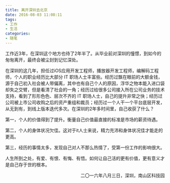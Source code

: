 ```yaml
---
title: 离开深圳去北京
date: 2016-08-03 11:08:11
tags:
- 工作
- 生活
categories:
- 随笔
---
```


工作近3年，在深圳这个地方也待了2年半了。从毕业前对深圳的憧憬，到如今的匆匆离开，最终会被尘封到记忆深处。

<!-- more -->

在深圳的这几年，担任过iOS应用开发工程师，播放器开发工程师，编解码工程师，个人的职业经历比大部分 IT 职场人士丰富些。经历过飘在眼前的大额金钱，源于自己初入社会被人带偏离，其中也有自己个人的原因，浮华之物本能入进口袋却失之交臂，但是看清了社会的一角；经历过给很多公司接入所在公司业务的技术支持，看到了形形色色、层次不齐的 IT 职场人士，自己的提升非常之快；经历过公司被上市公司收购之后的资产重组和裁员；经历过一个人干一个平台底层开发，从无到有，到线上版本迭代多次。在深圳的2年多时间里，自己收获了什么？

第一，个人的价值得到了提升。衡量自己价值最直接的标准是市场的薪资待遇。

第二，个人的身体状况欠佳。这对于it人士来说，精力充沛和身体状况佳才能走的更高。

第三，经历的事情太多，发现自己对人不那么热情了，受第一份工作的影响很大。

人生所到之处，有爱、有恨、有悔、有悟。如何让自己活的更有价值，更有意义才是自己存于世的根本。

<p align="right">二〇一六年八月三日，深圳，南山区科技园</p>


